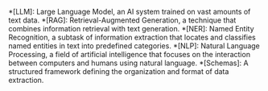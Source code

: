 
*[LLM]: Large Language Model, an AI system trained on vast amounts of text data.
*[RAG]: Retrieval-Augmented Generation, a technique that combines information retrieval with text generation.
*[NER]: Named Entity Recognition, a subtask of information extraction that locates and classifies named entities in text into predefined categories.
*[NLP]: Natural Language Processing, a field of artificial intelligence that focuses on the interaction between computers and humans using natural language.
*[Schemas]: A structured framework defining the organization and format of data extraction.
